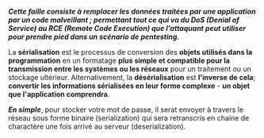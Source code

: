 ***Cette faille consiste à remplacer les données traitées par une application par un code malveillant ; permettant tout ce qui va du DoS (Denial of Service) au RCE (Remote Code Execution) que l'attaquant peut utiliser pour prendre pied dans un scénario de pentesting.***

La **sérialisation** est le processus de conversion des **objets utilisés dans la programmation** en un formatage **plus simple et compatible pour la transmission entre les systèmes ou les réseaux** pour un traitement ou un stockage ultérieur. 
Alternativement, la **désérialisation** est **l'inverse de cela**; **convertir les informations sérialisées en leur forme complexe** - **un objet que l'application comprendra**.

***En simple***, pour stocker votre mot de passe, il serat envoyer à travers le réseau sous forme binaire (serialization) qui sera retranscris en chaine de charactère une fois arrivé au serveur (deserialization).


